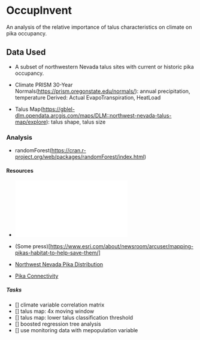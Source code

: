 # OccupInvent
An analysis of the relative importance of talus characteristics on climate on pika occupancy.

## Data Used

- A subset of northwestern Nevada talus sites with current or historic pika occupancy.

- Climate
	PRISM 30-Year Normals(https://prism.oregonstate.edu/normals/): annual precipitation, temperature
	Derived: Actual EvapoTranspiration, HeatLoad

- Talus Map(https://gblel-dlm.opendata.arcgis.com/maps/DLM::northwest-nevada-talus-map/explore): talus shape, talus size

### Analysis

 - randomForest(https://cran.r-project.org/web/packages/randomForest/index.html)


#### Resources

- ![what is a pika?](/References/MassMntnPika.pdf)

- (Some press)[https://www.esri.com/about/newsroom/arcuser/mapping-pikas-habitat-to-help-save-them/]

- [Northwest Nevada Pika Distribution](/References/Jeffress_NWNVPika_2017.pdf)

- [Pika Connectivity](/References/Castillo-etal_2016_-PikaConnectivity-NatPks.pdf)

##### Tasks
- [] climate variable correlation matrix
- [] talus map: 4x moving window
- [] talus map: lower talus classification threshold
- [] boosted regression tree analysis
- [] use monitoring data with mepopulation variable

